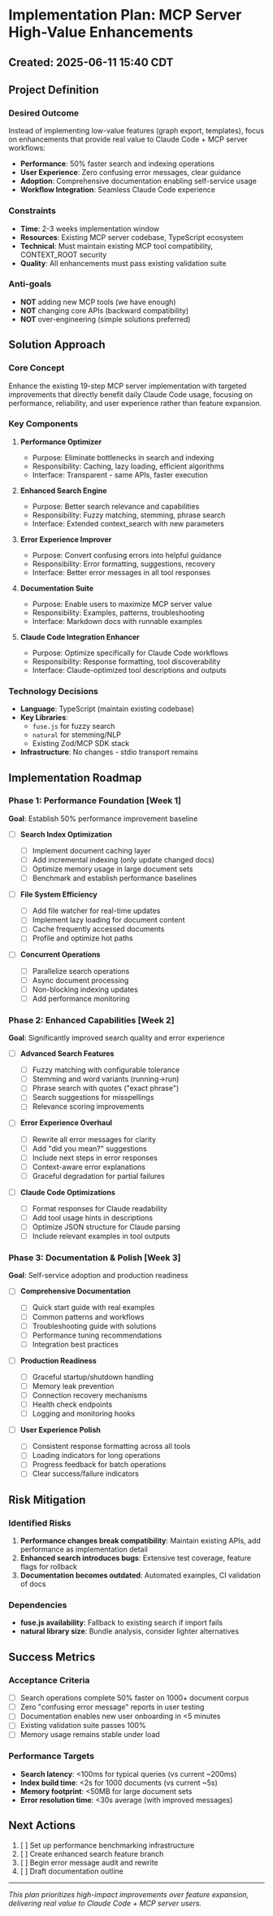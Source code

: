 # Implementation Plan: MCP Server High-Value Enhancements

## Created: 2025-06-11 15:40 CDT

## Project Definition

### Desired Outcome

Instead of implementing low-value features (graph export, templates), focus on enhancements that provide real value to Claude Code + MCP server workflows:

- **Performance**: 50% faster search and indexing operations
- **User Experience**: Zero confusing error messages, clear guidance
- **Adoption**: Comprehensive documentation enabling self-service usage
- **Workflow Integration**: Seamless Claude Code experience

### Constraints

- **Time**: 2-3 weeks implementation window
- **Resources**: Existing MCP server codebase, TypeScript ecosystem
- **Technical**: Must maintain existing MCP tool compatibility, CONTEXT_ROOT security
- **Quality**: All enhancements must pass existing validation suite

### Anti-goals

- **NOT** adding new MCP tools (we have enough)
- **NOT** changing core APIs (backward compatibility)
- **NOT** over-engineering (simple solutions preferred)

## Solution Approach

### Core Concept

Enhance the existing 19-step MCP server implementation with targeted improvements that directly benefit daily Claude Code usage, focusing on performance, reliability, and user experience rather than feature expansion.

### Key Components

1. **Performance Optimizer**

   - Purpose: Eliminate bottlenecks in search and indexing
   - Responsibility: Caching, lazy loading, efficient algorithms
   - Interface: Transparent - same APIs, faster execution

2. **Enhanced Search Engine**

   - Purpose: Better search relevance and capabilities
   - Responsibility: Fuzzy matching, stemming, phrase search
   - Interface: Extended context_search with new parameters

3. **Error Experience Improver**

   - Purpose: Convert confusing errors into helpful guidance
   - Responsibility: Error formatting, suggestions, recovery
   - Interface: Better error messages in all tool responses

4. **Documentation Suite**

   - Purpose: Enable users to maximize MCP server value
   - Responsibility: Examples, patterns, troubleshooting
   - Interface: Markdown docs with runnable examples

5. **Claude Code Integration Enhancer**
   - Purpose: Optimize specifically for Claude Code workflows
   - Responsibility: Response formatting, tool discoverability
   - Interface: Claude-optimized tool descriptions and outputs

### Technology Decisions

- **Language**: TypeScript (maintain existing codebase)
- **Key Libraries**:
  - `fuse.js` for fuzzy search
  - `natural` for stemming/NLP
  - Existing Zod/MCP SDK stack
- **Infrastructure**: No changes - stdio transport remains

## Implementation Roadmap

### Phase 1: Performance Foundation [Week 1]

**Goal**: Establish 50% performance improvement baseline

- [ ] **Search Index Optimization**

  - [ ] Implement document caching layer
  - [ ] Add incremental indexing (only update changed docs)
  - [ ] Optimize memory usage in large document sets
  - [ ] Benchmark and establish performance baselines

- [ ] **File System Efficiency**

  - [ ] Add file watcher for real-time updates
  - [ ] Implement lazy loading for document content
  - [ ] Cache frequently accessed documents
  - [ ] Profile and optimize hot paths

- [ ] **Concurrent Operations**
  - [ ] Parallelize search operations
  - [ ] Async document processing
  - [ ] Non-blocking indexing updates
  - [ ] Add performance monitoring

### Phase 2: Enhanced Capabilities [Week 2]

**Goal**: Significantly improved search quality and error experience

- [ ] **Advanced Search Features**

  - [ ] Fuzzy matching with configurable tolerance
  - [ ] Stemming and word variants (running→run)
  - [ ] Phrase search with quotes ("exact phrase")
  - [ ] Search suggestions for misspellings
  - [ ] Relevance scoring improvements

- [ ] **Error Experience Overhaul**

  - [ ] Rewrite all error messages for clarity
  - [ ] Add "did you mean?" suggestions
  - [ ] Include next steps in error responses
  - [ ] Context-aware error explanations
  - [ ] Graceful degradation for partial failures

- [ ] **Claude Code Optimizations**
  - [ ] Format responses for Claude readability
  - [ ] Add tool usage hints in descriptions
  - [ ] Optimize JSON structure for Claude parsing
  - [ ] Include relevant examples in tool outputs

### Phase 3: Documentation & Polish [Week 3]

**Goal**: Self-service adoption and production readiness

- [ ] **Comprehensive Documentation**

  - [ ] Quick start guide with real examples
  - [ ] Common patterns and workflows
  - [ ] Troubleshooting guide with solutions
  - [ ] Performance tuning recommendations
  - [ ] Integration best practices

- [ ] **Production Readiness**

  - [ ] Graceful startup/shutdown handling
  - [ ] Memory leak prevention
  - [ ] Connection recovery mechanisms
  - [ ] Health check endpoints
  - [ ] Logging and monitoring hooks

- [ ] **User Experience Polish**
  - [ ] Consistent response formatting across all tools
  - [ ] Loading indicators for long operations
  - [ ] Progress feedback for batch operations
  - [ ] Clear success/failure indicators

## Risk Mitigation

### Identified Risks

1. **Performance changes break compatibility**: Maintain existing APIs, add performance as implementation detail
2. **Enhanced search introduces bugs**: Extensive test coverage, feature flags for rollback
3. **Documentation becomes outdated**: Automated examples, CI validation of docs

### Dependencies

- **fuse.js availability**: Fallback to existing search if import fails
- **natural library size**: Bundle analysis, consider lighter alternatives

## Success Metrics

### Acceptance Criteria

- [ ] Search operations complete 50% faster on 1000+ document corpus
- [ ] Zero "confusing error message" reports in user testing
- [ ] Documentation enables new user onboarding in <5 minutes
- [ ] Existing validation suite passes 100%
- [ ] Memory usage remains stable under load

### Performance Targets

- **Search latency**: <100ms for typical queries (vs current ~200ms)
- **Index build time**: <2s for 1000 documents (vs current ~5s)
- **Memory footprint**: <50MB for large document sets
- **Error resolution time**: <30s average (with improved messages)

## Next Actions

1. [ ] Set up performance benchmarking infrastructure
2. [ ] Create enhanced search feature branch
3. [ ] Begin error message audit and rewrite
4. [ ] Draft documentation outline

---

_This plan prioritizes high-impact improvements over feature expansion, delivering real value to Claude Code + MCP server users._
